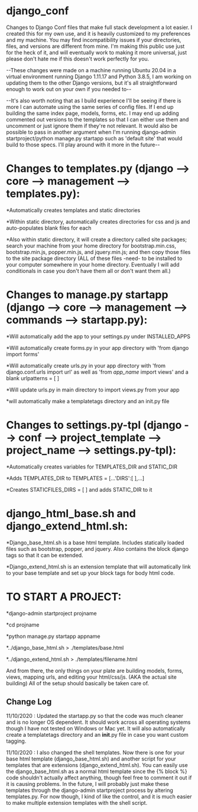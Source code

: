 # django_conf
Changes to Django Conf files that make full stack development a lot easier. I created this for my own use, and it is heavily customized to my preferences and my machine. You may find incompatibility issues if your directories, files, and versions are different from mine. I'm making this public use just for the heck of it, and will eventually work to making it more universal, just please don't hate me if this doesn't work perfectly for you.

--These changes were made on a machine running Ubuntu 20.04 in a virtual environment running Django 1.11.17 and Python 3.8.5, I am working on updating them to the other Django versions, but it's all straightforward enough to work out on your own if you needed to--

--It's also worth noting that as I build experience I'll be seeing if there is more I can automate using the same series of config files. If I end up building the same index page, models, forms, etc. I may end up adding commented out versions to the templates so that I can either use them and uncomment or just ignore them if they're not relevant. It would also be possible to pass in another argument when I'm running django-admin startproject/python manage.py startapp such as 'default site' that would build to those specs. I'll play around with it more in the future--

# Changes to templates.py (django --> core --> management --> templates.py):

*Automatically creates templates and static directories

*Within static directory, automatically creates directories for css and js and auto-populates blank files for each

*Also within static directory, it will create a directory called site packages; search your machine from your home directory for bootstrap.min.css, bootstrap.min.js, popper.min.js, and jquery.min.js; and then copy those files to the site package directory (ALL of these files -need- to be installed to your computer somewhere in your home directory. Eventually I will add conditionals in case you don't have them all or don't want them all.)

# Changes to manage.py startapp (django --> core --> management --> commands --> startapp.py):

*Will automatically add the app to your settings.py under INSTALLED_APPS

*Will automatically create forms.py in your app directory with 'from django import forms'

*Will automatically create urls.py in your app directory with 'from django.conf.urls import url' as well as 'from *app_name* import views' and a blank urlpatterns = [ ]

*Will update urls.py in main directory to import views.py from your app

*will automatically make a templatetags directory and an init.py file

# Changes to settings.py-tpl (django --> conf --> project_template --> project_name --> settings.py-tpl):

*Automatically creates variables for TEMPLATES_DIR and STATIC_DIR

*Adds TEMPLATES_DIR to TEMPLATES = [...'DIRS':[ ],...]

*Creates STATICFILES_DIRS = [ ] and adds STATIC_DIR to it

# django_html_base.sh and django_extend_html.sh:

*Django_base_html.sh is a base html template. Includes statically loaded files such as bootstrap, popper, and jquery. Also contains the block django tags so that it can be extended.

*Django_extend_html.sh is an extension template that will automatically link to your base template and set up your block tags for body html code.

# TO START A PROJECT:

*django-admin startproject projname

*cd projname

*python manage.py startapp appname

*../django_base_html.sh > ./templates/base.html

*../django_extend_html.sh > ./templates/filename.html

And from there, the only things on your plate are building models, forms, views, mapping urls, and editing your html/css/js. (AKA the actual site building)
All of the setup should basically be taken care of.

## Change Log

11/10/2020 : Updated the startapp.py so that the code was much cleaner and is no longer OS dependent. It should work across all operating systems though I have not tested on Windows or Mac yet. It will also automatically create a templatetags directory and an __init__.py file in case you want custom tagging.

11/10/2020 : I also changed the shell templates. Now there is one for your base html template (django_base_html.sh) and another script for your templates that are extensions (django_extend_html.sh). You can easily use the django_base_html.sh as a normal html template since the {% block %} code shouldn't actually affect anything, though feel free to comment it out if it is causing problems. In the future, I will probably just make these templates through the django-admin startproject process by altering templates.py. For now though, I kind of like the control, and it is much easier to make multiple extension templates with the shell script.
